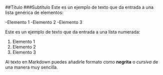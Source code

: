 ##Título
###Subtítulo
Este es un ejemplo de texto que da entrada a una lista genérica de elementos:

-Elemento 1
-Elemento 2
-Elemento 3

Este es un ejemplo de texto que da entrada a una lista numerada:

1. Elemento 1
2. Elemento 2
3. Elemento 3

Al texto en Markdown puedes añadirle formato como **negrita** o _cursiva_ de una manera muy sencilla.
